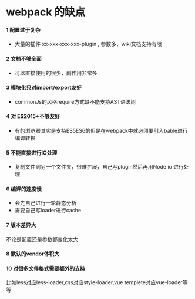 ﻿# webpack 的缺点



#### 1 配置过于复杂

+ 大量的插件 xx-xxx-xxx-xxx-plugin , 参数多，wiki文档支持有限

#### 2 文档不够全面

+ 可以直接使用的很少，副作用非常多

####  3 模块化只对import/export友好

+ commonJs的风格require方式缺不能支持AST语法树

####  4 对 ES2015+不够友好

+ 有的浏览器其实是支持ES5ES6的但是在webpack中就必须要引入bable进行编译转换

####  5 不能直接进行IO处理

+ 复制文件到另一个文件夹，很难扩展，自己写plugin然后再用Node io 进行处理

####  6 编译的速度慢

+ 会先自己进行一轮静态分析
+ 需要自己写loader进行cache

####  7 版本差异大

不论是配置还是参数都变化太大

####  8 默认的vendor体积大


#### 10 对很多文件格式需要额外的支持

比如less对应less-loader,css对应style-loader,vue templete对应vue-loader等等